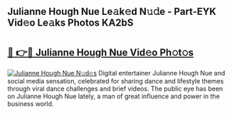 ## Julianne Hough Nue Le𝚊k𝚎d N𝚞𝚍e - Part-EYK Vid𝚎o Le𝚊ks Photos KA2bS

# <h2><a href="http://fb97ka.evod.top/?m=Julianne+Hough+Nue">🔗 👉🔴 Julianne Hough Nue Vid𝚎o Ph𝚘t𝚘s</a></h2>

[![Julianne Hough Nue N𝚞d𝚎s](https://i.imgur.com/8V9OHl7.gif)](http://fb97ka.evod.top/?m=Julianne+Hough+Nue)
Digital entertainer Julianne Hough Nue and social media sensation, celebrated for sharing dance and lifestyle themes through viral dance challenges and brief videos. The public eye has been on Julianne Hough Nue lately, a man of great influence and power in the business world. 
